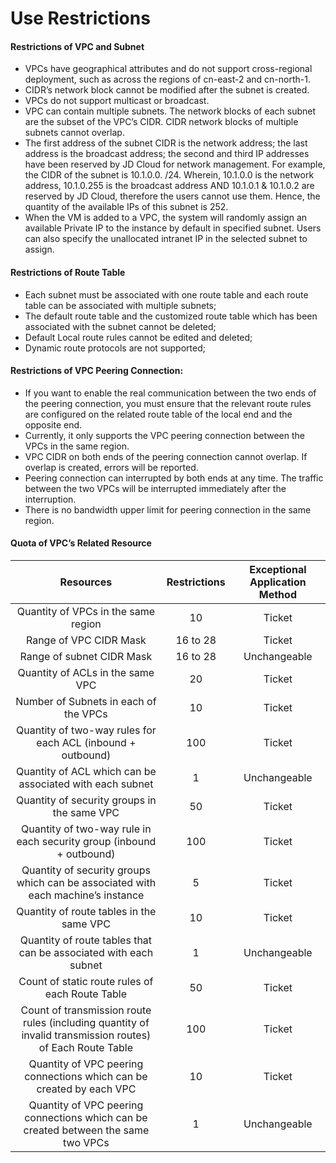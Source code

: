 # Use Restrictions

#### Restrictions of VPC and Subnet

- VPCs have geographical attributes and do not support cross-regional deployment, such as across the regions of cn-east-2 and cn-north-1.
- CIDR’s network block cannot be modified after the subnet is created.
- VPCs do not support multicast or broadcast.
- VPC can contain multiple subnets. The network blocks of each subnet are the subset of the VPC’s CIDR. CIDR network blocks of multiple subnets cannot overlap.
- The first address of the subnet CIDR is the network address; the last address is the broadcast address; the second and third IP addresses have been reserved by JD Cloud for network management. For example, the CIDR of the subnet is 10.1.0.0. /24. Wherein, 10.1.0.0 is the network address, 10.1.0.255 is the broadcast address AND 10.1.0.1 & 10.1.0.2 are reserved by JD Cloud, therefore the users cannot use them. Hence, the quantity of the available IPs of this subnet is 252.
- When the VM is added to a VPC, the system will randomly assign an available Private IP to the instance by default in specified subnet. Users can also specify the unallocated intranet IP in the selected subnet to assign.



#### Restrictions of Route Table

- Each subnet must be associated with one route table and each route table can be associated with multiple subnets;
- The default route table and the customized route table which has been associated with the subnet cannot be deleted;
- Default Local route rules cannot be edited and deleted;
- Dynamic route protocols are not supported;



#### Restrictions of VPC Peering Connection:

- If you want to enable the real communication between the two ends of the peering connection, you must ensure that the relevant route rules are configured on the related route table of the local end and the opposite end.
- Currently, it only supports the VPC peering connection between the VPCs in the same region.
- VPC CIDR on both ends of the peering connection cannot overlap. If overlap is created, errors will be reported.
- Peering connection can interrupted  by both ends at any time. The traffic between the two VPCs will be interrupted immediately after the interruption.
- There is no bandwidth upper limit for peering connection in the same region.



#### Quota of VPC’s Related Resource

| Resources 	| Restrictions 	| Exceptional Application Method 	|
| :-: | :-: | :-: |
|Quantity of VPCs in the same region 	|10	| Ticket 	|
|Range of VPC CIDR Mask 	|16 to 28	| Ticket 	|
|Range of subnet CIDR Mask 	|16 to 28	| Unchangeable 	|
|Quantity of ACLs in the same VPC	|20	| Ticket 	|
|Number of Subnets in each of the VPCs	|10	| Ticket	|
|Quantity of two-way rules for each ACL (inbound + outbound) 	|100	| Ticket 	|
|Quantity of ACL which can be associated with each subnet 	|1	| Unchangeable 	|
|Quantity of security groups in the same VPC	|50	| Ticket 	|
|Quantity of two-way rule in each security group (inbound + outbound) 	|100	| Ticket 	|
|Quantity of security groups which can be associated with each machine’s instance 	|5	| Ticket 	|
|Quantity of route tables in the same VPC	|10	| Ticket 	|
|Quantity of route tables that can be associated with each subnet 	|1	| Unchangeable 	|
|Count of static route rules of each Route Table	|50	| Ticket	|
|Count of transmission route rules (including quantity of invalid transmission routes) of Each Route Table	|100	| Ticket	|
|Quantity of VPC peering connections which can be created by each VPC 	|10	| Ticket 	|
|Quantity of VPC peering connections which can be created between the same two VPCs 	|1	| Unchangeable 	|

